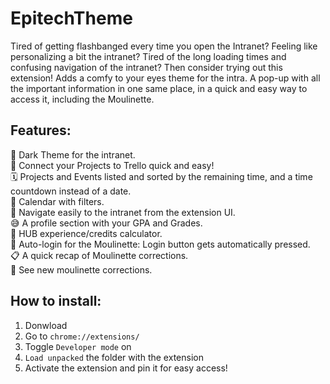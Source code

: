# EpitechTheme

Tired of getting flashbanged every time you open the Intranet? Feeling like personalizing a bit the intranet? Tired of the long loading times and confusing navigation of the intranet? Then consider trying out this extension!
Adds a comfy to your eyes theme for the intra. A pop-up with all the important information in one same place, in a quick and easy way to access it, including the Moulinette.

<h2>Features:</h2>

🌙 Dark Theme for the intranet.<br>
📝 Connect your Projects to Trello quick and easy!<br>
🗓️ Projects and Events listed and sorted by the remaining time, and a time countdown instead of a date.<br>
📅 Calendar with filters.<br>
🔗 Navigate easily to the intranet from the extension UI.<br>
😅 A profile section with your GPA and Grades.<br>
💼 HUB experience/credits calculator.<br>
🚀 Auto-login for the Moulinette: Login button gets automatically pressed.<br>
📋 A quick recap of Moulinette corrections.<br>
🔔 See new moulinette corrections.<br>

<h2>How to install:</h2>

1. Donwload
2. Go to `chrome://extensions/`
3. Toggle `Developer mode` on
4. `Load unpacked` the folder with the extension
5. Activate the extension and pin it for easy access!
